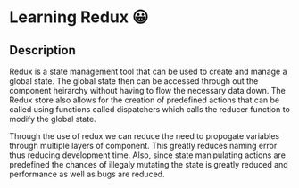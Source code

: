 # Learning Redux :grinning: 

## Description
Redux is a state management tool that can be used to create and manage a global state. The global state then can be accessed through out the component heirarchy without having to flow the necessary data down. The Redux store also allows for the creation of predefined actions that can be called using functions called dispatchers which calls the reducer function to modify the global state. 

Through the use of redux we can reduce the need to propogate variables through multiple layers of component. This greatly reduces naming error thus reducing development time. Also, since state manipulating actions are predefined the chances of illegaly mutating the state is greatly reduced and performance as well as bugs are reduced.  